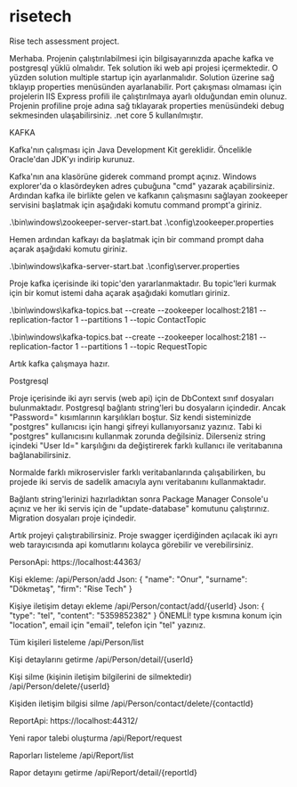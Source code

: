# risetech
Rise tech assessment project.

Merhaba. Projenin çalıştırılabilmesi için bilgisayarınızda apache kafka ve postgresql yüklü olmalıdır.
Tek solution iki web api projesi içermektedir. O yüzden solution multiple startup için ayarlanmalıdır.
Solution üzerine sağ tıklayıp properties menüsünden ayarlanabilir.
Port çakışması olmaması için projelerin IIS Express profili ile çalıştırılmaya ayarlı olduğundan emin olunuz.
Projenin profiline proje adına sağ tıklayarak properties menüsündeki debug sekmesinden ulaşabilirsiniz.
.net core 5 kullanılmıştır.

KAFKA

Kafka'nın çalışması için Java Development Kit gereklidir. Öncelikle Oracle'dan JDK'yı indirip kurunuz.

Kafka'nın ana klasörüne giderek command prompt açınız. Windows explorer'da o klasördeyken adres çubuğuna "cmd" yazarak açabilirsiniz.
Ardından kafka ile birlikte gelen ve kafkanın çalışmasını sağlayan zookeeper servisini başlatmak için aşağıdaki komutu command prompt'a giriniz.

.\bin\windows\zookeeper-server-start.bat .\config\zookeeper.properties

Hemen ardından kafkayı da başlatmak için bir command prompt daha açarak aşağıdaki komutu giriniz.

.\bin\windows\kafka-server-start.bat .\config\server.properties

Proje kafka içerisinde iki topic'den yararlanmaktadır.
Bu topic'leri kurmak için bir komut istemi daha açarak aşağıdaki komutları giriniz.

.\bin\windows\kafka-topics.bat --create --zookeeper localhost:2181 --replication-factor 1 --partitions 1 --topic ContactTopic

.\bin\windows\kafka-topics.bat --create --zookeeper localhost:2181 --replication-factor 1 --partitions 1 --topic RequestTopic

Artık kafka çalışmaya hazır.

Postgresql

Proje içerisinde iki ayrı servis (web api) için de DbContext sınıf dosyaları bulunmaktadır. Postgresql bağlantı string'leri bu dosyaların içindedir.
Ancak "Password=" kısımlarının karşılıkları boştur. Siz kendi sisteminizde "postgres" kullanıcısı için hangi şifreyi kullanıyorsanız yazınız.
Tabi ki "postgres" kullanıcısını kullanmak zorunda değilsiniz. Dilerseniz string içindeki "User Id=" karşılığını da değiştirerek farklı kullanıcı ile veritabanına bağlanabilirsiniz.

Normalde farklı mikroservisler farklı veritabanlarında çalışabilirken, bu projede iki servis de sadelik amacıyla aynı veritabanını kullanmaktadır.

Bağlantı string'lerinizi hazırladıktan sonra Package Manager Console'u açınız ve her iki servis için de "update-database" komutunu çalıştırınız.
Migration dosyaları proje içindedir.

Artık projeyi çalıştırabilirsiniz.
Proje swagger içerdiğinden açılacak iki ayrı web tarayıcısında api komutlarını kolayca görebilir ve verebilirsiniz.

PersonApi: https://localhost:44363/

Kişi ekleme: /api/Person/add
Json: { "name": "Onur", "surname": "Dökmetaş", "firm": "Rise Tech" }

Kişiye iletişim detayı ekleme /api/Person/contact/add/{userId}
Json: { "type": "tel", "content": "5359852382" }
ÖNEMLİ! type kısmına konum için "location", email için "email", telefon için "tel" yazınız.

Tüm kişileri listeleme /api/Person/list

Kişi detaylarını getirme /api/Person/detail/{userId}

Kişi silme (kişinin iletişim bilgilerini de silmektedir) /api/Person/delete/{userId}

Kişiden iletişim bilgisi silme /api/Person/contact/delete/{contactId}

ReportApi: https://localhost:44312/

Yeni rapor talebi oluşturma /api/Report/request

Raporları listeleme /api/Report/list

Rapor detayını getirme /api/Report/detail/{reportId}
